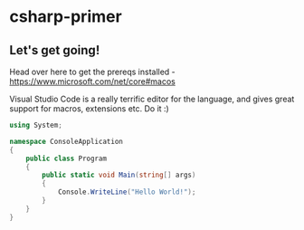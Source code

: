 # csharp-primer

## Let's get going!

Head over here to get the prereqs installed - https://www.microsoft.com/net/core#macos

Visual Studio Code is a really terrific editor for the language, and gives great support for macros, extensions etc.  Do it :)

```csharp
using System;

namespace ConsoleApplication
{
    public class Program
    {
        public static void Main(string[] args)
        {
            Console.WriteLine("Hello World!");
        }
    }
}
```
